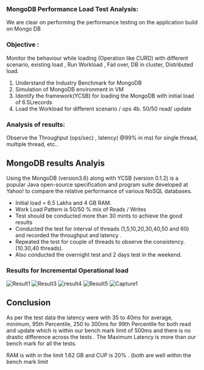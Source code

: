 ### MongoDB Performance Load Test Analysis:
We are clear on performing the performance testing on the application build on Mongo DB

### Objective : 
Monitor the behaviour while loading (Operation like CURD) with different scenario, existing load , Run Workload , Fail over, DB in cluster, Distributed load. 
1. Understand the  Industry Benchmark for MongoDB
2. Simulation of MongoDB environment in VM 
3. Identify the framework(YCSB) for loading the MongoDB with initial load of 6.5Lrecords
4. Load the Workload for different scenario / ops 
 4b. 50/50 read/ update

### Analysis of results: 
Observe the  Throughput (ops/sec) , latency( @99% in ms)  for single thread, multiple thread, etc.. 

## MongoDB results Analyis  

Using the MongoDB (version3.6) along with YCSB (version 0.1.2) is a popular Java open-source specification and program suite developed at Yahoo! to compare the relative performance of various NoSQL databases. 

*  Initial load = 6.5 Lakhs and 4 GB RAM. 
*  Work Load Pattern is 50/50 % mix of Reads / Writes
*  Test should be conducted more than 30 mints to achieve the good results 
*  Conducted the test for interval of threads (1,5,10,20,30,40,50 and 60) and recorded the throughput and latency . 
*  Repeated the test for couple of threads to observe the consistency.(10.30,40 threads).  
*  Also conducted the overnight test and 2 days test in the weekend. 
### Results for Incremental Operational load
![Result1](https://storage.googleapis.com/slt12/Result1.png)
![Result3](https://storage.googleapis.com/slt12/Result3.png)
![result4](https://storage.googleapis.com/slt12/result4.png)
![Result5](https://storage.googleapis.com/slt12/Result5.png)
![Capture1](https://storage.googleapis.com/slt12/Capture1.PNG)
## Conclusion 
   As per the test data the latency were with 35 to 40ms for average, minimum, 95th Percentile, 250 to 300ms for 99th  Percentile for both read and update which is within our bench mark limit of 500ms and there is no drastic difference across the tests . The Maximum Latency is more than our bench mark for all the tests. 

RAM is with in the limit 1.62 GB and CUP is 20% . (both are well within the bench mark limit
